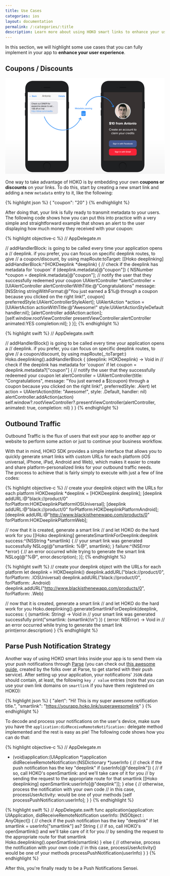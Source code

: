 ```yaml
---
title: Use Cases
categories: ios
layout: documentation
permalink: /:categories/:title
description: Learn more about using HOKO smart links to enhance your user experience.
---
```


In this section, we will highlight some use cases that you can fully implement in your app to **enhance your user experience**.

## Coupons / Discounts

![](/assets/images/use-case-coupon.png)

One way to take advantage of HOKO is by embedding your own **coupons or discounts** on your links. To do this, start by creating a new smart link and adding a new `metadata` entry to it, like the following:

{% highlight json %}
{
  "coupon": "20"
}
{% endhighlight %}


After doing that, your link is fully ready to transmit metadata to your users. The following code shows how you can put this into practice with a very simple and straightforward example that shows an alert to the user displaying how much money they received with your coupon:


{% highlight objective-c %}
// AppDelegate.m

// addHandlerBlock: is going to be called every time your application opens a
// deeplink. if you prefer, you can focus on specific deeplink routes, to give
// a coupon/discount, by using mapRoute:toTarget:
[[Hoko deeplinking] addHandlerBlock:^(HOKDeeplink *deeplink) {
    // check if the deeplink has metadata for 'coupon'
    if (deeplink.metadata[@"coupon"]) {
        NSNumber *coupon = deeplink.metadata[@"coupon"];
        // notify the user that they successfully redeemed your coupon
        UIAlertController *alertController = [UIAlertController
                                              alertControllerWithTitle:@"Congratulations"
                                              message:[NSString stringWithFormat:@"You just earned a $%@ through a coupon because you clicked on the right link!", coupon]
                                              preferredStyle:UIAlertControllerStyleAlert];
        UIAlertAction *action = [UIAlertAction actionWithTitle:@"Awesome!" style:UIAlertActionStyleDefault handler:nil];
        [alertController addAction:action];
        [self.window.rootViewController presentViewController:alertController animated:YES completion:nil];
    }
}];
{% endhighlight %}

{% highlight swift %}
// AppDelegate.swift

// addHandlerBlock() is going to be called every time your application opens a
// deeplink. if you prefer, you can focus on specific deeplink routes, to give
// a coupon/discount, by using mapRoute(_:toTarget:)
Hoko.deeplinking().addHandlerBlock { (deeplink: HOKDeeplink) -> Void in
    // check if the deeplink has metadata for 'coupon'
    if let coupon = deeplink.metadata?["coupon"] {
        // notify the user that they successfully redeemed your coupon
        let alertController = UIAlertController(title: "Congratulations",
                                                message: "You just earned a $\(coupon) through a coupon because you clicked on the right link!", preferredStyle: .Alert)
        let action = UIAlertAction(title: "Awesome!", style: .Default, handler: nil)
        alertController.addAction(action)
        self.window?.rootViewController?.presentViewController(alertController, animated: true, completion: nil)
  }
}
{% endhighlight %}

## Outbound Traffic

Outbound Traffic is the flux of users that exit your app to another app or website to perform some action or just to continue your business workflow.  

With that in mind, HOKO SDK provides a simple interface that allows you to quickly generate smart links with custom URLs for each platform (iOS universal, iPhone, iPad, Android and Web), which makes it easier to create and share platform-personalized links for your outbound traffic needs.  
The process to achieve that is fairly simply to execute with just a few of line codes:

{% highlight objective-c %}
// create your deeplink object with the URLs for each platform
HOKDeeplink *deeplink = [HOKDeeplink deeplink];
[deeplink addURL:@"black://product/0" forPlatform:HOKDeeplinkPlatformIOSUniversal];
[deeplink addURL:@"black://product/0" forPlatform:HOKDeeplinkPlatformAndroid];
[deeplink addURL:@"http://www.blackisthenewapp.com/products/0" forPlatform:HOKDeeplinkPlatformWeb];

// now that it is created, generate a smart link
// and let HOKO do the hard work for you
[[Hoko deeplinking] generateSmartlinkForDeeplink:deeplink
  success:^(NSString *smartlink) {
    // your smart link was generated successfully
    NSLog(@"smartlink: %@", smartlink);
  } failure:^(NSError *error) {
    // an error occurred while trying to generate the smart link
    NSLog(@"%@", error.description);
}];
{% endhighlight %}

{% highlight swift %}
// create your deeplink object with the URLs for each platform
let deeplink = HOKDeeplink()
deeplink.addURL("black://product/0", forPlatform: .IOSUniversal)
deeplink.addURL("black://product/0", forPlatform: .Android)
deeplink.addURL("http://www.blackisthenewapp.com/products/0", forPlatform: .Web)

// now that it is created, generate a smart link
// and let HOKO do the hard work for you
Hoko.deeplinking().generateSmartlinkForDeeplink(deeplink, success: { (smartlink: String) -> Void in
    // your smart link was generated successfully
    print("smartlink: \(smartlink)\n")
}) { (error: NSError) -> Void in
    // an error occurred while trying to generate the smart link
    print(error.description)
}
{% endhighlight %}

## Parse Push Notification Strategy

Another way of using HOKO smart links inside your app is to send them via your push notifications through <a href="https://www.parse.com/products/push" target="_blank">Parse</a> (you can check out <a href="https://parse.com/tutorials/ios-push-notifications" target="_blank">this awesome guide</a>, created by the folks over at Parse, to get started with their push service). After setting up your application, your notifications' `JSON` data should contain, at least, the following `key / value` entries (note that you can use your own link domains on `smartlink` if you have them registered on HOKO):

{% highlight json %}
{
  "alert": "Hi! This is my super awesome notification title.",
  "smartlink": "https://yourapp.hoko.link/superawesomelink"
}
{% endhighlight %}

To decode and process your notifications on the user's device, make sure you have the `application:didReceiveRemoteNotification:` delegate method implemented and the rest is easy as pie! The following code shows how you can do that:

{% highlight objective-c %}
// AppDelegate.m
- (void)application:(UIApplication *)application didReceiveRemoteNotification:(NSDictionary *)userInfo {
  // check if the push notification has the key "deeplink"
  if (userInfo[@"deeplink"]) {
    // if so, call HOKO's openSmartlink: and we'll take care of it for you
    // by sending the request to the appropriate route for that smartlink
    [[Hoko deeplinking] openSmartlink:userInfo[@"deeplink"]];
  } else {
    // otherwise, process the notification with your own code
    // in this case, processUserActivity: would be one of your methods
    [self processPushNotification:userInfo];
  }
}
{% endhighlight %}

{% highlight swift %}
// AppDelegate.swift
func application(application: UIApplication, didReceiveRemoteNotification userInfo: [NSObject : AnyObject]) {
  // check if the push notification has the key "deeplink"
  if let smartlink = userInfo["smartlink"] as? String {
    // if so, call HOKO's openSmartlink() and we'll take care of it for you
    // by sending the request to the appropriate route for that smartlink
    Hoko.deeplinking().openSmartlink(smartlink)
  } else {
    // otherwise, process the notification with your own code
    // in this case, processUserActivity() would be one of your methods
    processPushNotification(userInfo)
  }
}
{% endhighlight %}

After this, you're finally ready to be a Push Notifications Sensei.
